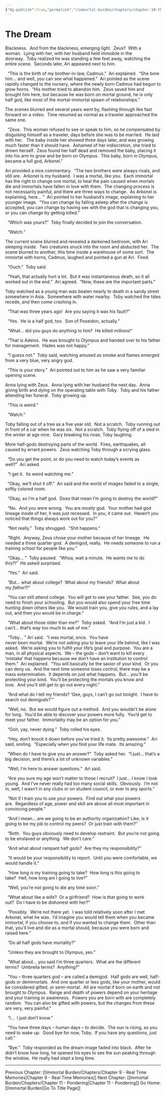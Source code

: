 ```yaml
---
{"dg-publish":true,"permalink":"/immortal-burden/chapters/chapter-10-the-dream/"}
---
```


# The Dream

Blackness.  And from the blackness, emerging light.  Zeus?  With a woman.  Lying with her, with her husband held immobile in the doorway.  Toby realized he was standing a few feet away, watching the entire scene.  Seconds later, Ari appeared next to him.

  “This is the birth of my brother-in-law, Cadmus.”  Ari explained.  “She bore him... and well, you can see what happened.”  Ari pointed as the scene rapidly changed to the nursery, where the newly born Cadmus had begun to grow horns.  “His mother tried to abandon him.  Zeus saved him and brought him here, but because he was born on mortal ground, he is only half god, like most of the mortal-immortal spawn of relationships.”

The scenes blurred and several years went by, flashing through like fast forward on a video.  Time resumed as normal as a traveler approached the same one.

  “Zeus.  This woman refused to see or speak to him, so he compensated by disguising himself as a traveler, days before she was to be married.  He laid with her.   The baby inside her showed three days later, and was growing much faster than it should have.  Ashamed of her indiscretion, she tried to drown herself.  Zeus found her half dead and removed the baby, placing it into his arm to grow and be born on Olympus.  This baby, born in Olympus, became a full god, Arkonel.”

Ari provided a nice commentary.  “The two brothers were always rivals, and still are.  Arkonel is my husband.  I was a mortal, like you.  Each immortal has the right to change one mortal, to heal the pain caused when mortals die and immortals have fallen in love with them.  The changing process is not necessarily painful, and there are three ways to change.  As Arkonel is explaining, here... ”  Ari pointed to her husband’s image, explaining to her younger image.  “You can change by falling asleep after the change is accepted, you can change by having sex with the god that is changing you, or you can change by getting killed.”

  “Which was yours?”  Toby finally decided to join the conversation.  

  “Watch.”

The current scene blurred and revealed a darkened bedroom, with Ari sleeping inside.  Two creatures snuck into the room and abducted her.  The scene blurred to another, this time inside a warehouse of some sort.  The immortal with horns, Cadmus, laughed and pointed a gun at Ari.  Fired.

  “Ouch.”  Toby said.

  “Yeah, that actually hurt a lot.  But it was instantaneous death, so it all worked out in the end.”  Ari agreed.  “Now, these are the important parts.”

Toby watched as a young man was beaten nearly to death in a sandy street somewhere in Asia.  Somewhere with water nearby.  Toby watched the tides recede, and then come crashing in.

  “That was three years ago!  Are you saying it was his fault?”

  “Yes.  He is a half god, too.  Son of Poseidon, actually.”

  “What... did you guys do anything to him?  He killed millions!”

  “That is Adeios.  He was brought to Olympus and handed over to his father for management.  Hades was not happy.”

  “I guess not.”  Toby said, watching amused as smoke and flames emerged from a very blue, very angry god.  

  “This is your story.”  Ari pointed out to him as he saw a very familiar opening scene. 

Anna lying with Zeus.  Anna lying with her husband the next day.  Anna giving birth and dying on the operating table with Toby.  Toby and his father attending her funeral.  Toby growing up.

  “This is weird.”

  “Watch.”

Toby falling out of a tree as a five year old.  Not a scratch.  Toby running out in front of a car when he was six.  Not a scratch.  Toby flying off of a sled in the winter at age nine.  Gary breaking his nose, Toby laughing.  

More half-gods destroying parts of the world.  Fires, earthquakes, all caused by errant powers.  Zeus watching Toby through a scrying glass.

  “Do you get the point, or do you need to watch today’s events as well?”  Ari asked.

  “I get it.  Its weird watching me.”

  “Okay, we’ll shut it off.”  Ari said and the world of images faded to a single, softly colored room.  

  “Okay, so I’m a half god.  Does that mean I’m going to destroy the world?”

  “No.  And you were wrong.  You are _mostly_ god.  Your mother had god lineage inside of her, it was just recessed.  In you, it came out.  Haven’t you noticed that things always work out for you?”

  “Not really.”  Toby shrugged.  “Shit happens.”

  “Right.  Anyway, Zeus chose your mother because of her lineage.  He needed a three quarter god.  A demigod, really.  He needs someone to run a training school for people like you.”

  “Okay... ”  Toby paused.  “Whoa, wait a minute.  He wants _me_ to do this?!”  He asked surprised.

  “Yes.”  Ari said.

  “But... what about college?  What about my friends?  What about my _father_?!”

  “You can still attend college.  You will get to see your father.  See, you do need to finish your schooling.  But you would also spend your free time hunting down others like you.  We would train you, give you rules, and a lay out, and then you would be in charge.”

  “What about those older than me?”  Toby asked.  “And I’m just a kid.  I can’t... that’s way too much to ask of me.”

  “Toby... ” Ari said.  “I was mortal, once.  You have never _been_ mortal.  We’re not asking you to leave your life behind, like I was asked.  We’re asking you to fulfill your life’s goal and purpose.  You are a man, in all physical aspects.  We – the gods – don’t want to kill every ‘mistake’ that happens because we don’t have an institution to control them.”  Ari explained.  “You will basically be the savior of your kind.  Or you can deny us.  And the next time someone loses control, there may be a mass extermination.  It depends on just what happens.  But... you’ll be protecting your kind.  You’ll be protecting the mortals you know and love.  And you’ll still get to go out every night.”

  “And what do I tell my friends? ‘Gee, guys, I can’t go out tonight.  I have to search out demigods?'”

  “Well, no.  But we would figure out a method.  And you wouldn’t be alone for long.  You’d be able to discover your powers more fully.  You’d get to meet your father.  Immortality may be an option for you.”

  “Ooh, yay, never dying.”  Toby rolled his eyes.  

  “Hey, don’t knock it down before you’ve tried it.  Its pretty awesome.”  Ari said, smiling.  “Especially when you find your life mate.  Its amazing.”

  “When do I have to give you an answer?”  Toby asked her.  “I just... that’s a big decision, and there’s a lot of unknown variables.”

  “Well, I’m here to answer questions.”  Ari said.

  “Are you sure my age won’t matter to those I recruit?  I just... I know I look young.  And I’ve never really had too many social skills.  Obviously.  I’m not in, well, I wasn’t in any clubs or on student council, or ever in any sports.”

  “Not if I train you to use your powers.  Find out what your powers are.  Regardless of age, power and skill are above all most important in convincing people.”

  “And I mean... are we going to be an authority organization? Like, is it going to be my job to control my peers?  Or just train with them?”

  “Both.  You guys obviously need to develop restraint.  But you’re not going to be enslaved or anything.  We don’t care.”

  “And what about rampant half gods?  Are they my responsibility?”

  “It would be your responsibility to report.  Until you were comfortable, we would handle it.”

  “How long is my training going to take?  How long is this going to take?  Hell, how long am I going to live?”

  “Well, you’re not going to die any time soon.”

  “What about like a wife?  Or a girlfriend?  How is that going to work out?  Do I have to be dishonest with her?”

  “Possibly.  We’re not there yet.  I was told relatively soon after I met Arkonel, what he was.  I’d imagine you would tell them when you became immortal, if you choose to, and if you wanted to change them.  Other than that, you’ll live and die as a mortal should, because you were born and raised here.”

  “Do all half gods have mortality?”

  “Unless they are brought to Olympus, yes.”

  “What about... you said I’m three quarters.  What are the different terms?  Umbrella terms?  Anything?”

  “You – three quarters god – are called a demigod.  Half gods are well, half-gods or demimortals.  And one quarter or less gods, like your mother, would be considered gifted, or semi-mortal.  All are mortal if born on earth and not brought to Olympus.  Range and depth of powers depend on your heritage and your training or awareness.  Powers you are born with are completely random.  You can also be gifted with powers, but the changes from these are very, very painful.”

  “I...  I just don’t know.”

  “You have three days – human days – to decide.  The sun is rising, so you need to wake up.  Good bye for now, Toby.  If you have any questions, just call.”

  “Bye.”  Toby responded as the dream image faded into black.  After he didn’t know how long, he opened his eyes to see the sun peaking through the window.  He really had slept a long time.
  
---
Previous Chapter: [[Immortal Burden/Chapters/Chapter 9 - Real Time Memories\|Chapter 9 - Real Time Memories]]
Next Chapter: [[Immortal Burden/Chapters/Chapter 11 -  Pondering\|Chapter 11 -  Pondering]]
Go Home: [[Immortal Burden\|Go To Title Page]]
  
